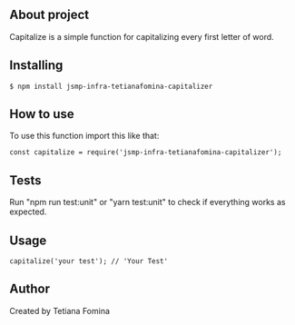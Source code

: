 ## About project

Capitalize is a simple function for capitalizing every first letter of word.

## Installing

```
$ npm install jsmp-infra-tetianafomina-capitalizer
```

## How to use

To use this function import this like that:

```
const capitalize = require('jsmp-infra-tetianafomina-capitalizer');
```

## Tests

Run "npm run test:unit" or "yarn test:unit" to check if everything works as expected.

## Usage

```
capitalize('your test'); // 'Your Test'
```

## Author

Created by Tetiana Fomina
